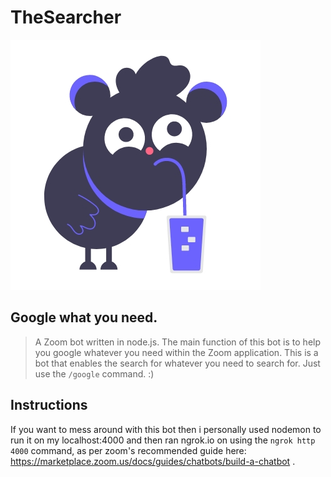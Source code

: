 # TheSearcher

![Logo](README_RESOURCES/LOGO.jpg)

## Google what you need.
> A Zoom bot written in node.js. The main function of this bot is to help you google whatever you need within the Zoom application.
This is a bot that enables the search for whatever you need to search for. Just use the `/google` command. :)

## Instructions
If you want to mess around with this bot then i personally used nodemon to run it on my localhost:4000 and then ran ngrok.io on using the `ngrok http 4000` command, as per zoom's recommended guide here: https://marketplace.zoom.us/docs/guides/chatbots/build-a-chatbot .


